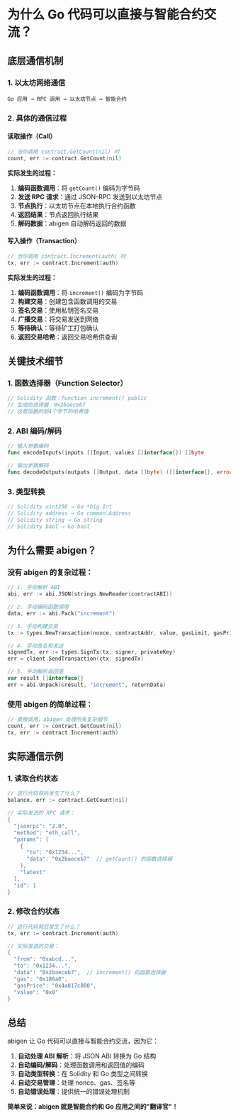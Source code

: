 # 为什么 Go 代码可以直接与智能合约交流？

## 底层通信机制

### 1. 以太坊网络通信
```
Go 应用 → RPC 调用 → 以太坊节点 → 智能合约
```

### 2. 具体的通信过程

#### 读取操作（Call）
```go
// 当你调用 contract.GetCount(nil) 时
count, err := contract.GetCount(nil)
```

**实际发生的过程：**
1. **编码函数调用**：将 `getCount()` 编码为字节码
2. **发送 RPC 请求**：通过 JSON-RPC 发送到以太坊节点
3. **节点执行**：以太坊节点在本地执行合约函数
4. **返回结果**：节点返回执行结果
5. **解码数据**：abigen 自动解码返回的数据

#### 写入操作（Transaction）
```go
// 当你调用 contract.Increment(auth) 时
tx, err := contract.Increment(auth)
```

**实际发生的过程：**
1. **编码函数调用**：将 `increment()` 编码为字节码
2. **构建交易**：创建包含函数调用的交易
3. **签名交易**：使用私钥签名交易
4. **广播交易**：将交易发送到网络
5. **等待确认**：等待矿工打包确认
6. **返回交易哈希**：返回交易哈希供查询

## 关键技术细节

### 1. 函数选择器（Function Selector）
```go
// Solidity 函数：function increment() public
// 生成的选择器：0x2baeceb7
// 这是函数的前4个字节的哈希值
```

### 2. ABI 编码/解码
```go
// 输入参数编码
func encodeInputs(inputs []Input, values []interface{}) []byte

// 输出参数解码
func decodeOutputs(outputs []Output, data []byte) ([]interface{}, error)
```

### 3. 类型转换
```go
// Solidity uint256 → Go *big.Int
// Solidity address → Go common.Address
// Solidity string → Go string
// Solidity bool → Go bool
```

## 为什么需要 abigen？

### 没有 abigen 的复杂过程：
```go
// 1. 手动解析 ABI
abi, err := abi.JSON(strings.NewReader(contractABI))

// 2. 手动编码函数调用
data, err := abi.Pack("increment")

// 3. 手动构建交易
tx := types.NewTransaction(nonce, contractAddr, value, gasLimit, gasPrice, data)

// 4. 手动签名和发送
signedTx, err := types.SignTx(tx, signer, privateKey)
err = client.SendTransaction(ctx, signedTx)

// 5. 手动解析返回值
var result []interface{}
err = abi.Unpack(&result, "increment", returnData)
```

### 使用 abigen 的简单过程：
```go
// 直接调用，abigen 处理所有复杂细节
count, err := contract.GetCount(nil)
tx, err := contract.Increment(auth)
```

## 实际通信示例

### 1. 读取合约状态
```go
// 这行代码背后发生了什么？
balance, err := contract.GetCount(nil)

// 实际发送的 RPC 请求：
{
  "jsonrpc": "2.0",
  "method": "eth_call",
  "params": [
    {
      "to": "0x1234...",
      "data": "0x2baeceb7"  // getCount() 的函数选择器
    },
    "latest"
  ],
  "id": 1
}
```

### 2. 修改合约状态
```go
// 这行代码背后发生了什么？
tx, err := contract.Increment(auth)

// 实际发送的交易：
{
  "from": "0xabcd...",
  "to": "0x1234...",
  "data": "0x2baeceb7",  // increment() 的函数选择器
  "gas": "0x186a0",
  "gasPrice": "0x4a817c800",
  "value": "0x0"
}
```

## 总结

abigen 让 Go 代码可以直接与智能合约交流，因为它：

1. **自动处理 ABI 解析**：将 JSON ABI 转换为 Go 结构
2. **自动编码/解码**：处理函数调用和返回值的编码
3. **自动类型转换**：在 Solidity 和 Go 类型之间转换
4. **自动交易管理**：处理 nonce、gas、签名等
5. **自动错误处理**：提供统一的错误处理机制

**简单来说：abigen 就是智能合约和 Go 应用之间的"翻译官"！**

